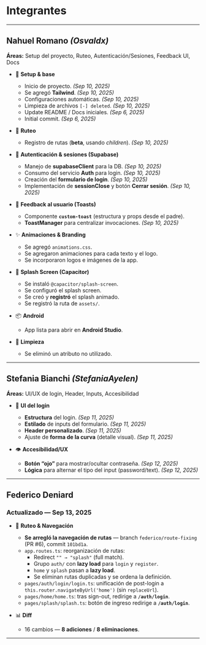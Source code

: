 # Integrantes

---

## Nahuel Romano _(Osvaldx)_
**Áreas:** Setup del proyecto, Ruteo, Autenticación/Sesiones, Feedback UI, Docs

- 🔧 **Setup & base**
  - Inicio de proyecto. *(Sep 10, 2025)*
  - Se agregó **Tailwind**. *(Sep 10, 2025)*
  - Configuraciones automáticas. *(Sep 10, 2025)*
  - Limpieza de archivos `[-] deleted`. *(Sep 10, 2025)*
  - Update README / Docs iniciales. *(Sep 6, 2025)*
  - Initial commit. *(Sep 6, 2025)*

- 🧭 **Ruteo**
  - Registro de rutas (**beta**, usando _children_). *(Sep 10, 2025)*

- 🔐 **Autenticación & sesiones (Supabase)**
  - Manejo de **supabaseClient** para la DB. *(Sep 10, 2025)*
  - Consumo del servicio **Auth** para login. *(Sep 10, 2025)*
  - Creación del **formulario de login**. *(Sep 10, 2025)*
  - Implementación de **sessionClose** y botón **Cerrar sesión**. *(Sep 10, 2025)*

- 🍞 **Feedback al usuario (Toasts)**
  - Componente **`custom-toast`** (estructura y props desde el padre).
  - **ToastManager** para centralizar invocaciones.
  *(Sep 10, 2025)*

- ✨ **Animaciones & Branding**
  - Se agregó `animations.css`.
  - Se agregaron animaciones para cada texto y el logo.
  - Se incorporaron logos e imágenes de la app.

- 🚀 **Splash Screen (Capacitor)**
  - Se instaló `@capacitor/splash-screen`.
  - Se configuró el splash screen.
  - Se creó y **registró** el splash animado.
  - Se registró la ruta de `assets/`.

- 📦 **Android**
  - App lista para abrir en **Android Studio**.

- 🧹 **Limpieza**
  - Se eliminó un atributo no utilizado.

---

## Stefania Bianchi _(StefaniaAyelen)_
**Áreas:** UI/UX de login, Header, Inputs, Accesibilidad

- 🎨 **UI del login**
  - **Estructura** del login. *(Sep 11, 2025)*
  - **Estilado** de inputs del formulario. *(Sep 11, 2025)*
  - **Header personalizado**. *(Sep 11, 2025)*
  - Ajuste de **forma de la curva** (detalle visual). *(Sep 11, 2025)*

- 👁️ **Accesibilidad/UX**
  - **Botón “ojo”** para mostrar/ocultar contraseña. *(Sep 12, 2025)*
  - **Lógica** para alternar el tipo del input (password/text). *(Sep 12, 2025)*

---

## Federico Deniard
### Actualizado — Sep 13, 2025

- 🧭 **Ruteo & Navegación**
  - **Se arregló la navegación de rutas** — branch `federico/route-fixing` (PR #6), commit `101bd1a`.
  - `app.routes.ts`: reorganización de rutas:
    - Redirect `"" → "splash"` (full match).
    - Grupo `auth/` con **lazy load** para `login` y `register`.
    - `home` y `splash` pasan a **lazy load**.
    - Se eliminan rutas duplicadas y se ordena la definición.
  - `pages/auth/login/login.ts`: unificación de post-login a `this.router.navigateByUrl('home')` (sin `replaceUrl`).
  - `pages/home/home.ts`: tras sign-out, redirige a **`/auth/login`**.
  - `pages/splash/splash.ts`: botón de ingreso redirige a **`/auth/login`**.

- 📊 **Diff**
  - 16 cambios — **8 adiciones** / **8 eliminaciones**.

---
